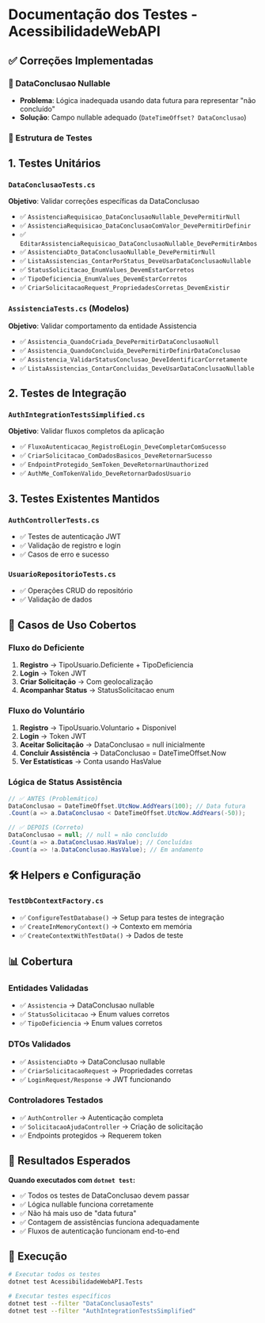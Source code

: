 # Documentação dos Testes - AcessibilidadeWebAPI

## ✅ Correções Implementadas

### 🔧 DataConclusao Nullable
- **Problema**: Lógica inadequada usando data futura para representar "não concluído"
- **Solução**: Campo nullable adequado (`DateTimeOffset? DataConclusao`)

### 📂 Estrutura de Testes

## 1. Testes Unitários

### `DataConclusaoTests.cs`
**Objetivo**: Validar correções específicas da DataConclusao

- ✅ `AssistenciaRequisicao_DataConclusaoNullable_DevePermitirNull`
- ✅ `AssistenciaRequisicao_DataConclusaoComValor_DevePermitirDefinir`
- ✅ `EditarAssistenciaRequisicao_DataConclusaoNullable_DevePermitirAmbos`
- ✅ `AssistenciaDto_DataConclusaoNullable_DevePermitirNull`
- ✅ `ListaAssistencias_ContarPorStatus_DeveUsarDataConclusaoNullable`
- ✅ `StatusSolicitacao_EnumValues_DevemEstarCorretos`
- ✅ `TipoDeficiencia_EnumValues_DevemEstarCorretos`
- ✅ `CriarSolicitacaoRequest_PropriedadesCorretas_DevemExistir`

### `AssistenciaTests.cs` (Modelos)
**Objetivo**: Validar comportamento da entidade Assistencia

- ✅ `Assistencia_QuandoCriada_DevePermitirDataConclusaoNull`
- ✅ `Assistencia_QuandoConcluida_DevePermitirDefinirDataConclusao`
- ✅ `Assistencia_ValidarStatusConclusao_DeveIdentificarCorretamente`
- ✅ `ListaAssistencias_ContarConcluidas_DeveUsarDataConclusaoNullable`

## 2. Testes de Integração

### `AuthIntegrationTestsSimplified.cs`
**Objetivo**: Validar fluxos completos da aplicação

- ✅ `FluxoAutenticacao_RegistroELogin_DeveCompletarComSucesso`
- ✅ `CriarSolicitacao_ComDadosBasicos_DeveRetornarSucesso`
- ✅ `EndpointProtegido_SemToken_DeveRetornarUnauthorized`
- ✅ `AuthMe_ComTokenValido_DeveRetornarDadosUsuario`

## 3. Testes Existentes Mantidos

### `AuthControllerTests.cs`
- ✅ Testes de autenticação JWT
- ✅ Validação de registro e login
- ✅ Casos de erro e sucesso

### `UsuarioRepositorioTests.cs`
- ✅ Operações CRUD do repositório
- ✅ Validação de dados

## 🎯 Casos de Uso Cobertos

### Fluxo do Deficiente
1. **Registro** → TipoUsuario.Deficiente + TipoDeficiencia
2. **Login** → Token JWT
3. **Criar Solicitação** → Com geolocalização
4. **Acompanhar Status** → StatusSolicitacao enum

### Fluxo do Voluntário
1. **Registro** → TipoUsuario.Voluntario + Disponivel
2. **Login** → Token JWT
3. **Aceitar Solicitação** → DataConclusao = null inicialmente
4. **Concluir Assistência** → DataConclusao = DateTimeOffset.Now
5. **Ver Estatísticas** → Conta usando HasValue

### Lógica de Status Assistência
```csharp
// ✅ ANTES (Problemático)
DataConclusao = DateTimeOffset.UtcNow.AddYears(100); // Data futura
.Count(a => a.DataConclusao < DateTimeOffset.UtcNow.AddYears(-50));

// ✅ DEPOIS (Correto)
DataConclusao = null; // null = não concluído
.Count(a => a.DataConclusao.HasValue); // Concluídas
.Count(a => !a.DataConclusao.HasValue); // Em andamento
```

## 🛠️ Helpers e Configuração

### `TestDbContextFactory.cs`
- ✅ `ConfigureTestDatabase()` → Setup para testes de integração
- ✅ `CreateInMemoryContext()` → Contexto em memória
- ✅ `CreateContextWithTestData()` → Dados de teste

## 📊 Cobertura

### Entidades Validadas
- ✅ `Assistencia` → DataConclusao nullable
- ✅ `StatusSolicitacao` → Enum values corretos
- ✅ `TipoDeficiencia` → Enum values corretos

### DTOs Validados
- ✅ `AssistenciaDto` → DataConclusao nullable
- ✅ `CriarSolicitacaoRequest` → Propriedades corretas
- ✅ `LoginRequest/Response` → JWT funcionando

### Controladores Testados
- ✅ `AuthController` → Autenticação completa
- ✅ `SolicitacaoAjudaController` → Criação de solicitação
- ✅ Endpoints protegidos → Requerem token

## 🎪 Resultados Esperados

**Quando executados com `dotnet test`:**
- ✅ Todos os testes de DataConclusao devem passar
- ✅ Lógica nullable funciona corretamente  
- ✅ Não há mais uso de "data futura"
- ✅ Contagem de assistências funciona adequadamente
- ✅ Fluxos de autenticação funcionam end-to-end

## 🚀 Execução

```bash
# Executar todos os testes
dotnet test AcessibilidadeWebAPI.Tests

# Executar testes específicos
dotnet test --filter "DataConclusaoTests"
dotnet test --filter "AuthIntegrationTestsSimplified"
``` 
